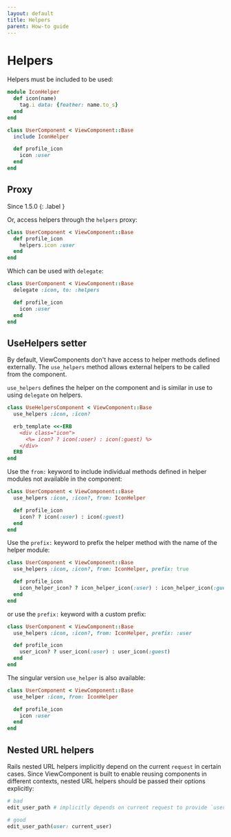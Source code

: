 ```yaml
---
layout: default
title: Helpers
parent: How-to guide
---
```


# Helpers

Helpers must be included to be used:

```ruby
module IconHelper
  def icon(name)
    tag.i data: {feather: name.to_s}
  end
end

class UserComponent < ViewComponent::Base
  include IconHelper

  def profile_icon
    icon :user
  end
end
```

## Proxy

Since 1.5.0
{: .label }

Or, access helpers through the `helpers` proxy:

```ruby
class UserComponent < ViewComponent::Base
  def profile_icon
    helpers.icon :user
  end
end
```

Which can be used with `delegate`:

```ruby
class UserComponent < ViewComponent::Base
  delegate :icon, to: :helpers

  def profile_icon
    icon :user
  end
end
```

## UseHelpers setter

By default, ViewComponents don't have access to helper methods defined externally. The `use_helpers` method allows external helpers to be called from the component.

`use_helpers` defines the helper on the component and is similar in use to using `delegate` on helpers.

```ruby
class UseHelpersComponent < ViewComponent::Base
  use_helpers :icon, :icon?

  erb_template <<-ERB
    <div class="icon">
      <%= icon? ? icon(:user) : icon(:guest) %>
    </div>
  ERB
end
```

Use the `from:` keyword to include individual methods defined in helper modules not available in the component:

```ruby
class UserComponent < ViewComponent::Base
  use_helpers :icon, :icon?, from: IconHelper

  def profile_icon
    icon? ? icon(:user) : icon(:guest)
  end
end
```

Use the `prefix:` keyword to prefix the helper method with the name of the helper module:

```ruby
class UserComponent < ViewComponent::Base
  use_helpers :icon, :icon?, from: IconHelper, prefix: true

  def profile_icon
    icon_helper_icon? ? icon_helper_icon(:user) : icon_helper_icon(:guest)
  end
end
```

or use the `prefix:` keyword with a custom prefix:

```ruby
class UserComponent < ViewComponent::Base
  use_helpers :icon, :icon?, from: IconHelper, prefix: :user

  def profile_icon
    user_icon? ? user_icon(:user) : user_icon(:guest)
  end
end
```

The singular version `use_helper` is also available:

```ruby
class UserComponent < ViewComponent::Base
  use_helper :icon, from: IconHelper

  def profile_icon
    icon :user
  end
end
```

## Nested URL helpers

Rails nested URL helpers implicitly depend on the current `request` in certain cases. Since ViewComponent is built to enable reusing components in different contexts, nested URL helpers should be passed their options explicitly:

```ruby
# bad
edit_user_path # implicitly depends on current request to provide `user`

# good
edit_user_path(user: current_user)
```
